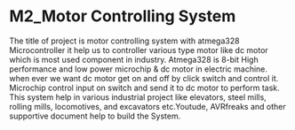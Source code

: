 # M2_Motor Controlling System
  The title of project is motor controlling system with atmega328 Microcontroller it help us to controller various type motor like dc motor which is most used component in industry. Atmega328 is 8-bit High performance and low power microchip & dc motor in electric machine. when ever we want dc motor get on and off by click switch and control it. Microchip control input on switch and send it to dc motor to perform task. This system help in various industrial project like elevators, steel mills, rolling mills, locomotives, and excavators etc.Youtude, AVRfreaks and other supportive document help to build the System.
